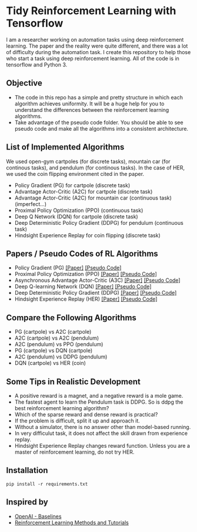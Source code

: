 # Tidy Reinforcement Learning with Tensorflow
I am a researcher working on automation tasks using deep reinforcement learning. The paper and the reality were quite different, and there was a lot of difficulty during the automation task. I create this repository to help those who start a task using deep reinforcement learning. All of the code is in tensorflow and Python 3.


## Objective
* The code in this repo has a simple and pretty structure in which each algorithm achieves uniformity. It will be a huge help for you to understand the differences between the reinforcement learning algorithms.
* Take advantage of the pseudo code folder. You should be able to see pseudo code and make all the algorithms into a consistent architecture.


## List of Implemented Algorithms
We used open-gym cartpoles (for discrete tasks), mountain car (for continous tasks), and pendulum (for continous tasks). In the case of HER, we used the coin flipping environment cited in the paper.

* Policy Gradient (PG) for cartpole (discrete task)
* Advantage Actor-Critic (A2C) for cartpole (discrete task)
* Advantage Actor-Critic (A2C) for mountain car (continuous task) (imperfect...)
* Proximal Policy Optimization (PPO) (continuous task)
* Deep Q Network (DQN) for cartpole (discrete task)
* Deep Deterministic Policy Gradient (DDPG) for pendulum (continuous task)
* Hindsight Experience Replay for coin flipping (discrete task)


## Papers / Pseudo Codes of RL Algorithms
* Policy Gradient (PG) [[Paper]](https://papers.nips.cc/paper/1713-policy-gradient-methods-for-reinforcement-learning-with-function-approximation.pdf) [[Pseudo Code]](./Pseudo_code/PG.png)
* Proximal Policy Optimization (PPO) [[Paper]](https://arxiv.org/abs/1707.06347) [[Pseudo Code]](./Pseudo_code/PPO.png)
* Asynchronous Advantage Actor-Critic (A3C) [[Paper]](https://arxiv.org/abs/1602.01783) [[Pseudo Code]](./Pseudo_code/A3C.png)
* Deep Q-learning Network (DQN) [[Paper]](https://arxiv.org/abs/1312.5602) [[Pseudo Code]](./Pseudo_code/DQN.png)
* Deep Deterministic Policy Gradient (DDPG) [[Paper]](https://arxiv.org/abs/1509.02971) [[Pseudo Code]](./Pseudo_code/DDPG.png)
* Hindsight Experience Replay (HER) [[Paper]](https://arxiv.org/abs/1707.01495) [[Pseudo Code]](./Pseudo_code/HER.png)


## Compare the Following Algorithms
* PG (cartpole) vs A2C (cartpole)
* A2C (cartpole) vs A2C (pendulum)
* A2C (pendulum) vs PPO (pendulum)
* PG (cartpole) vs DQN (cartpole)
* A2C (pendulum) vs DDPG (pendulum)
* DQN (cartpole) vs HER (coin)


## Some Tips in Realistic Development
* A positive reward is a magnet, and a negative reward is a mole game.
* The fastest agent to learn the Pendulum task is DDPG. So is ddpg the best reinforcement learning algorithm?
* Which of the sparse reward and dense reward is practical?
* If the problem is difficult, split it up and approach it.
* Without a simulator, there is no answer other than model-based running.
* In very difficulut task, it does not affect the skill drawn from experience replay.
* Hindsight Experience Replay changes reward function. Unless you are a master of reinforcement learning, do not try HER.


## Installation
```
pip install -r requirements.txt
```

## Inspired by
* [OpenAI - Baselines](https://github.com/openai/baselines)
* [Reinforcement Learning Methods and Tutorials](https://github.com/MorvanZhou/Reinforcement-learning-with-tensorflow)
